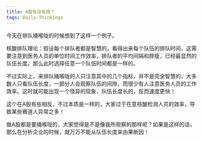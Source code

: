 ```yaml
---
title: A股有没有效？
tags: Daily-Thinkings
---
```


今天在排队捅喉咙的时候想到了这样一个例子。

核酸排队理论：假设每个排队者都是智慧的，看得出来每个队伍的排队时间，这需要注意到医务人员的单位时间工作效率，排队者的平均间隔和胖瘦，已经最显然的队伍长度。那么此时选择任意一个队伍时间都是一样的。

不过实际上，来排队捅喉咙的人只注意其中的几个指标，并不是完全智慧的，大多数人只看队伍长度，一部分人会观察队伍的间隙，而很少有人注意医务人员的工作效率。这时就可能出现一个怪异的现象，队伍长度长的，反而速度更快！

这个在A股有些相反，不过本质是一样的，大家过于在意核酸检测人员的效率，导致某些赛道人异常之多！

做A股都是要捅喉咙的，大家觉得是不是像我所观察的那样呢？如果是这样的话，那么在分析企业的时候，就万万不能从队伍长度来由果断因！
